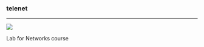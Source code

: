 ### telenet
---

<a href='http://jk.dynadan.ru:50506/job/telenet/'><img src='http://jk.dynadan.ru:50506/buildStatus/icon?job=telenet'></a>

Lab for Networks course
